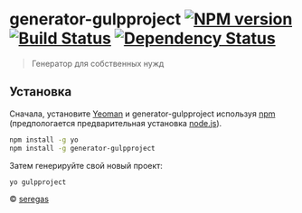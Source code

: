 # generator-gulpproject [![NPM version][npm-image]][npm-url] [![Build Status][travis-image]][travis-url] [![Dependency Status][daviddm-image]][daviddm-url]
> Генератор для собственных нужд

## Установка

Сначала, установите [Yeoman](http://yeoman.io) и generator-gulpproject используя [npm](https://www.npmjs.com/) (предпологается предварительная установка [node.js](https://nodejs.org/)).

```bash
npm install -g yo
npm install -g generator-gulpproject
```

Затем генерируйте свой новый проект:

```bash
yo gulpproject
```


 © [seregas]()


[npm-image]: https://badge.fury.io/js/generator-gulpproject.svg
[npm-url]: https://npmjs.org/package/generator-gulpproject
[travis-image]: https://travis-ci.org/socialist/generator-gulpproject.svg?branch=master
[travis-url]: https://travis-ci.org/socialist/generator-gulpproject
[daviddm-image]: https://david-dm.org/socialist/generator-gulpproject.svg?theme=shields.io
[daviddm-url]: https://david-dm.org/socialist/generator-gulpproject
